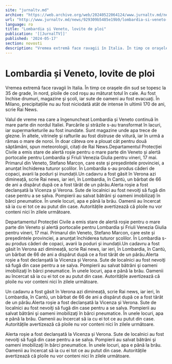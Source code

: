 ```yaml
---
site: "jurnaltv.md"
archive: "https://web.archive.org/web/20240522064124/www.jurnaltv.md/news/929309b5485e19b9/lombardia-si-veneto-lovite-de-ploi.html?utm_source=RSS&utm_medium=RSS&utm_campaign=RSS"
url: "http://www.jurnaltv.md/news/929309b5485e19b9/lombardia-si-veneto-lovite-de-ploi.html"
language: ro
title: "Lombardia și Veneto, lovite de ploi"
publication: '[[JurnalTV]]'
published: '2024-05-17'
section: novosti
description: "Vremea extremă face ravagii în Italia. În timp ce oraşele din sud se topesc la 35 de grade, în nord, ploile de cod roşu au măturat totul în cale. Au fost închise drumuri, magazine şi şcoli, iar sute de oameni au fost evacuaţi. În Milano, precipitațiile nu au fost niciodată atât de intense în ultimii 170 de ani, scrie Rai News."
---
```


# Lombardia și Veneto, lovite de ploi

Vremea extremă face ravagii în Italia. În timp ce oraşele din sud se topesc la 35 de grade, în nord, ploile de cod roşu au măturat totul în cale. Au fost închise drumuri, magazine şi şcoli, iar sute de oameni au fost evacuaţi. În Milano, precipitațiile nu au fost niciodată atât de intense în ultimii 170 de ani, scrie Rai News.

Valul de vreme rea care a îngenuncheat Lombardia și Veneto continuă în mare parte din nordul Italiei. Parcările şi străzile s-au transformat în lacuri, iar supermarketurile au fost inundate. Sunt magazine unde apa trece de glezne. În altele, vitrinele şi rafturile au fost distruse de viitură, iar în urmă a rămas o mare de noroi. În doar câteva ore a plouat cât pentru două săptămâni, spun meteorologii, citați de Rai News.Departamentul Protecției Civile a emis stare de alertă roșie pentru o mare parte din Veneto și alertă portocalie pentru Lombardia și Friuli Venezia Giulia pentru vineri, 17 mai. Primarul din Veneto, Stefano Marcon, care este și președintele provinciei, a anunțat închiderea tuturor școlilor. În Lombardia s-au produs căderi de copaci, avarii la poduri și inundații.Un cadavru a fost găsit în Verona azi dimineață, scrie Rai news, iar ieri, în Lombardia, în Cantù, un bărbat de 66 de ani a dispărut după ce a fost târât de un pârâu.Alerta roșie a fost declanșată la Vicenza și Verona. Sute de localnici au fost nevoiţi să fugă din case pentru a se salva. Pompierii au salvat bătrâni şi oameni imobilizaţi în bărci pneumatice. În unele locuri, apa e până la brâu. Oamenii au încercat să ia cu ei tot ce au putut din case. Autoritățile avertizează că ploile nu vor conteni nici în zilele următoare.

Departamentul Protecției Civile a emis stare de alertă roșie pentru o mare parte din Veneto și alertă portocalie pentru Lombardia și Friuli Venezia Giulia pentru vineri, 17 mai. Primarul din Veneto, Stefano Marcon, care este și președintele provinciei, a anunțat închiderea tuturor școlilor. În Lombardia s-au produs căderi de copaci, avarii la poduri și inundații.Un cadavru a fost găsit în Verona azi dimineață, scrie Rai news, iar ieri, în Lombardia, în Cantù, un bărbat de 66 de ani a dispărut după ce a fost târât de un pârâu.Alerta roșie a fost declanșată la Vicenza și Verona. Sute de localnici au fost nevoiţi să fugă din case pentru a se salva. Pompierii au salvat bătrâni şi oameni imobilizaţi în bărci pneumatice. În unele locuri, apa e până la brâu. Oamenii au încercat să ia cu ei tot ce au putut din case. Autoritățile avertizează că ploile nu vor conteni nici în zilele următoare.

Un cadavru a fost găsit în Verona azi dimineață, scrie Rai news, iar ieri, în Lombardia, în Cantù, un bărbat de 66 de ani a dispărut după ce a fost târât de un pârâu.Alerta roșie a fost declanșată la Vicenza și Verona. Sute de localnici au fost nevoiţi să fugă din case pentru a se salva. Pompierii au salvat bătrâni şi oameni imobilizaţi în bărci pneumatice. În unele locuri, apa e până la brâu. Oamenii au încercat să ia cu ei tot ce au putut din case. Autoritățile avertizează că ploile nu vor conteni nici în zilele următoare.

Alerta roșie a fost declanșată la Vicenza și Verona. Sute de localnici au fost nevoiţi să fugă din case pentru a se salva. Pompierii au salvat bătrâni şi oameni imobilizaţi în bărci pneumatice. În unele locuri, apa e până la brâu. Oamenii au încercat să ia cu ei tot ce au putut din case. Autoritățile avertizează că ploile nu vor conteni nici în zilele următoare.